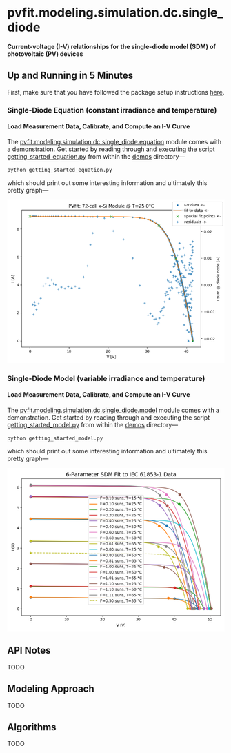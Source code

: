# pvfit.modeling.simulation.dc.single_diode

**Current-voltage (I-V) relationships for the single-diode model (SDM) of photovoltaic (PV) devices**

## Up and Running in 5 Minutes

First, make sure that you have followed the package setup instructions
[here](../../../README.md#Up-and-Running-in-5-Minutes).

### Single-Diode Equation (constant irradiance and temperature)

#### Load Measurement Data, Calibrate, and Compute an I-V Curve

The [pvfit.modeling.simulation.dc.single_diode.equation](equation.py) module comes with a demonstration. Get started by reading
through and executing the script [getting_started_equation.py](demos/getting_started_equation.py) from within the
[demos](demos) directory—
```terminal
python getting_started_equation.py
```
which should print out some interesting information and ultimately this pretty graph—

![](demos/equation.png)


### Single-Diode Model (variable irradiance and temperature)

#### Load Measurement Data, Calibrate, and Compute an I-V Curve

The [pvfit.modeling.simulation.dc.single_diode.model](model.py) module comes with a demonstration. Get started by reading
through and executing the script [getting_started_model.py](demos/getting_started_model.py) from within the
[demos](demos) directory—
```terminal
python getting_started_model.py
```
which should print out some interesting information and ultimately this pretty graph—

![](demos/model.png)


## API Notes

TODO

## Modeling Approach

TODO

## Algorithms

TODO
